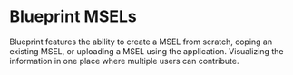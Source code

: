 # Blueprint MSELs

Blueprint features the ability to create a MSEL from scratch, coping an existing MSEL, or uploading a MSEL using the application. Visualizing the information in one place where multiple users can contribute. 
